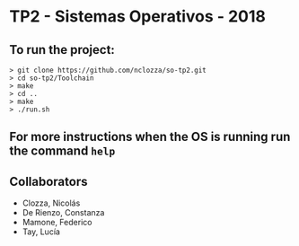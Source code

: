# TP2 - Sistemas Operativos - 2018

## To run the project:

```
> git clone https://github.com/nclozza/so-tp2.git
> cd so-tp2/Toolchain
> make
> cd ..
> make
> ./run.sh
```

## For more instructions when the OS is running run the command `help`

## Collaborators
* Clozza, Nicolás
* De Rienzo, Constanza
* Mamone, Federico
* Tay, Lucía
